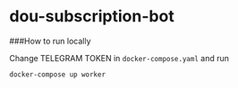 # dou-subscription-bot

###How to run locally

Change TELEGRAM TOKEN in `docker-compose.yaml` and run 
```shell script
docker-compose up worker
```
